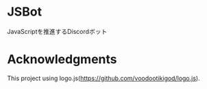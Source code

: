 # JSBot
JavaScriptを推進するDiscordボット
# Acknowledgments
This project using logo.js(https://github.com/voodootikigod/logo.js).
